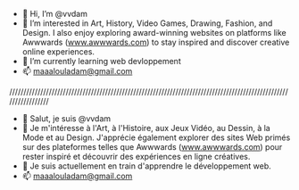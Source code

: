 - 👋 Hi, I’m @vvdam
- 👀 I’m interested in Art, History, Video Games, Drawing, Fashion, and Design.
  I also enjoy exploring award-winning websites on platforms like Awwwards (www.awwwards.com)
  to stay inspired and discover creative online experiences.
- 🌱 I’m currently learning web devloppement
- 📫 maaalouladam@gmail.com
  
/////////////////////////////////////////////////////////////////////////////////////////////////////////////////
-  👋 Salut, je suis @vvdam
- 👀 Je m'intéresse à l'Art, à l'Histoire, aux Jeux Vidéo, au Dessin, à la Mode et au Design.
  J'apprécie également explorer des sites Web primés sur des plateformes telles que Awwwards (www.awwwards.com)
  pour rester inspiré et découvrir des expériences en ligne créatives.
- 🌱 Je suis actuellement en train d'apprendre le développement web.
- 📫 maaalouladam@gmail.com

<!---
vvdam/vvdam is a ✨ special ✨ repository because its `README.md` (this file) appears on your GitHub profile.
You can click the Preview link to take a look at your changes.
--->


